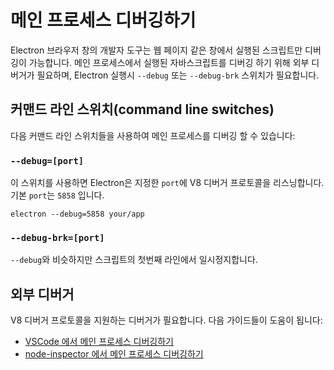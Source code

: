 # 메인 프로세스 디버깅하기

Electron 브라우저 창의 개발자 도구는 웹 페이지 같은 창에서 실행된 스크립트만
디버깅이 가능합니다. 메인 프로세스에서 실행된 자바스크립트를 디버깅 하기 위해
외부 디버거가 필요하며, Electron 실행시 `--debug` 또는 `--debug-brk` 스위치가
필요합니다.

## 커맨드 라인 스위치(command line switches)

다음 커맨드 라인 스위치들을 사용하여 메인 프로세스를 디버깅 할 수 있습니다:

### `--debug=[port]`

이 스위치를 사용하면 Electron은 지정한 `port`에 V8 디버거 프로토콜을 리스닝합니다.
기본 `port`는 `5858` 입니다.

```shell
electron --debug=5858 your/app
```

### `--debug-brk=[port]`

`--debug`와 비슷하지만 스크립트의 첫번째 라인에서 일시정지합니다.

## 외부 디버거

V8 디버거 프로토콜을 지원하는 디버거가 필요합니다. 다음 가이드들이 도움이
됩니다:

- [VSCode 에서 메인 프로세스 디버깅하기](debugging-main-process-vscode.md)
- [node-inspector 에서 메인 프로세스 디버깅하기](debugging-main-process-node-inspector.md)
